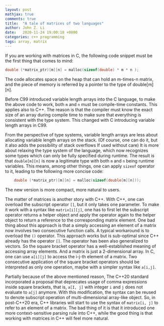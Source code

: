 ```yaml
---
layout: post
mathjax: true
comments: true
title:  "A tale of matrices of two languages"
author: John Z. Li
date:   2020-11-24 19:00:18 +0800
categories: c++ programming
tags: array, matrix
---
```

If you are working with matrices in C,
the following code snippet must be the first thing that comes to mind:
```cpp
double (*matrix_ptr)[m][n] = malloc(sizeof(double) * m * n );
```
The code allocates space on the heap that can hold an m-times-n matrix,
and the piece of memory is referred by a pointer to the type of double[m][n].

Before C99 introduced variable length arrays into the C language,
to make the above code to work, both `m` and `n` must be compile-time constants.
This applies also to C++.
The reason is that the compiler must know the exact size of an array during compile
time to make sure that everything is consistent with the type system.
This changed with C introducing variable length arrays in C99.

From the perspective of type systems, variable length arrays are less
about allocating variable length arrays on the stack.
(Of course, one can do it, but it also adds the possibility of stack overflows If used without care)
It is more about relaxing the type system of the language, which now recognizes
some types which can only be fully specified during runtime.
The result is that `double[m][n]` is now a legitimate type with both `m` and `n`
being runtime variables.
This means, among other things, one can apply `sizeof` operator to it, leading to the following more concise code:
```cpp
    double (*matrix_ptr)[m][n] = malloc(sizeof(double[m][n]));
```
The new version is more compact, more natural to users.

The matter of matrices is another story with C++.
With C++, one can overload the subscript operator `[]`,
but it only takes one parameter.
To make it work with a syntax like `matrix[i][j]`,
one has to first let the subscript operator returns a helper object
and apply the operator again to the helper object to return a reference
to the corresponding matrix element.
One bad thing about this approach is that a simply accessing an element of a matrix
now involves two consecutive function calls.
A typical workaround is to  overload the `()` operator.
This approach works but is sub-optimal since C++ already has the operator `[]`.
The operator has been also generalized to vectors. So the square bracket operator has
a well-established meaning of accessing array elements. And a matrix is just a 2-dimensional array.
In C, one can use `a[i][j]` to access the i-j-th element of a matrix.
Two consecutive application of the square bracket operators should be interpreted
as only one operation, maybe with a simpler syntax like `a[i,j]`.

Partially because of the above mentioned reason,
The C++20 standard incorporated a proposal that
deprecates usage of comma expressions inside square brackets,
that is, `a[I, j]` with integer `i` and `j`
does not evaluate to `a[j]` anymore.
With this modification, the syntax can be reused to denote
subscript operation of multi-dimensional array-like object.
So, in  post-C++20 era,
C++ libraries will start to use the syntax of `matrix[i, j]`
to refer to an element of a matrix.
The bad thing of it is that it introduced one more context-sensitive parsing rule into C++,
while the good thing is that working with matrices in C++ will feel more natural.

